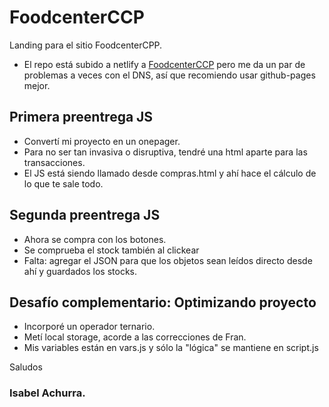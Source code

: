 # FoodcenterCCP

Landing para el sitio FoodcenterCPP.

- El repo está subido a netlify a [FoodcenterCCP](https://www.foodcenterccp.cl) pero me da un par de problemas a veces con el DNS, así que recomiendo usar github-pages mejor.

## Primera preentrega JS

- Convertí mi proyecto en un onepager.
- Para no ser tan invasiva o disruptiva, tendré una html aparte para las transacciones.
- El JS está siendo llamado desde compras.html y ahí hace el cálculo de lo que te sale todo.

## Segunda preentrega JS

- Ahora se compra con los botones.
- Se comprueba el stock también al clickear
- Falta: agregar el JSON para que los objetos sean leídos directo desde ahí y guardados los stocks.

## Desafío complementario: Optimizando proyecto

- Incorporé un operador ternario.
- Metí local storage, acorde a las correcciones de Fran.
- Mis variables están en vars.js y sólo la "lógica" se mantiene en script.js

Saludos

### Isabel Achurra.
